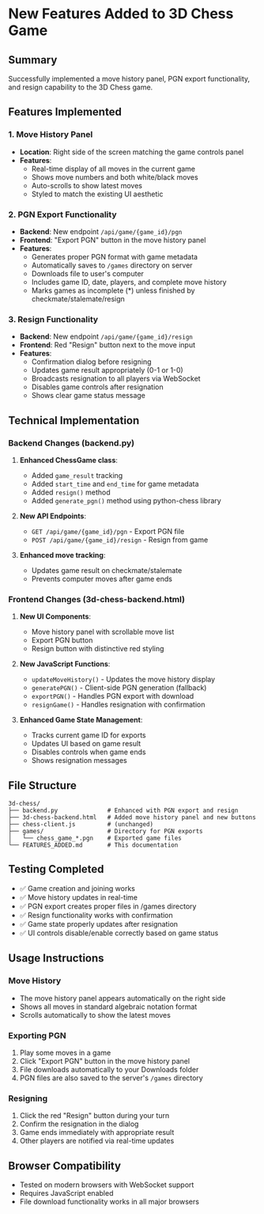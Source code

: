 # New Features Added to 3D Chess Game

## Summary
Successfully implemented a move history panel, PGN export functionality, and resign capability to the 3D Chess game.

## Features Implemented

### 1. Move History Panel
- **Location**: Right side of the screen matching the game controls panel
- **Features**:
  - Real-time display of all moves in the current game
  - Shows move numbers and both white/black moves
  - Auto-scrolls to show latest moves
  - Styled to match the existing UI aesthetic

### 2. PGN Export Functionality
- **Backend**: New endpoint `/api/game/{game_id}/pgn`
- **Frontend**: "Export PGN" button in the move history panel
- **Features**:
  - Generates proper PGN format with game metadata
  - Automatically saves to `/games` directory on server
  - Downloads file to user's computer
  - Includes game ID, date, players, and complete move history
  - Marks games as incomplete (*) unless finished by checkmate/stalemate/resign

### 3. Resign Functionality
- **Backend**: New endpoint `/api/game/{game_id}/resign`
- **Frontend**: Red "Resign" button next to the move input
- **Features**:
  - Confirmation dialog before resigning
  - Updates game result appropriately (0-1 or 1-0)
  - Broadcasts resignation to all players via WebSocket
  - Disables game controls after resignation
  - Shows clear game status message

## Technical Implementation

### Backend Changes (backend.py)
1. **Enhanced ChessGame class**:
   - Added `game_result` tracking
   - Added `start_time` and `end_time` for game metadata
   - Added `resign()` method
   - Added `generate_pgn()` method using python-chess library

2. **New API Endpoints**:
   - `GET /api/game/{game_id}/pgn` - Export PGN file
   - `POST /api/game/{game_id}/resign` - Resign from game

3. **Enhanced move tracking**:
   - Updates game result on checkmate/stalemate
   - Prevents computer moves after game ends

### Frontend Changes (3d-chess-backend.html)
1. **New UI Components**:
   - Move history panel with scrollable move list
   - Export PGN button
   - Resign button with distinctive red styling

2. **New JavaScript Functions**:
   - `updateMoveHistory()` - Updates the move history display
   - `generatePGN()` - Client-side PGN generation (fallback)
   - `exportPGN()` - Handles PGN export with download
   - `resignGame()` - Handles resignation with confirmation

3. **Enhanced Game State Management**:
   - Tracks current game ID for exports
   - Updates UI based on game result
   - Disables controls when game ends
   - Shows resignation messages

## File Structure
```
3d-chess/
├── backend.py              # Enhanced with PGN export and resign
├── 3d-chess-backend.html   # Added move history panel and new buttons
├── chess-client.js         # (unchanged)
├── games/                  # Directory for PGN exports
│   └── chess_game_*.pgn    # Exported game files
└── FEATURES_ADDED.md       # This documentation
```

## Testing Completed
- ✅ Game creation and joining works
- ✅ Move history updates in real-time
- ✅ PGN export creates proper files in /games directory
- ✅ Resign functionality works with confirmation
- ✅ Game state properly updates after resignation
- ✅ UI controls disable/enable correctly based on game status

## Usage Instructions

### Move History
- The move history panel appears automatically on the right side
- Shows all moves in standard algebraic notation format
- Scrolls automatically to show the latest moves

### Exporting PGN
1. Play some moves in a game
2. Click "Export PGN" button in the move history panel
3. File downloads automatically to your Downloads folder
4. PGN files are also saved to the server's `/games` directory

### Resigning
1. Click the red "Resign" button during your turn
2. Confirm the resignation in the dialog
3. Game ends immediately with appropriate result
4. Other players are notified via real-time updates

## Browser Compatibility
- Tested on modern browsers with WebSocket support
- Requires JavaScript enabled
- File download functionality works in all major browsers
